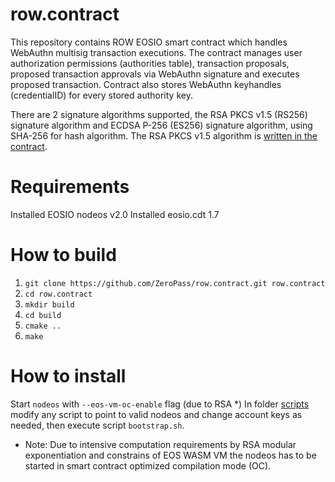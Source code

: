 # row.contract

This repository contains ROW EOSIO smart contract which handles WebAuthn multisig transaction executions. 
The contract manages user authorization permissions (authorities table), transaction proposals, proposed transaction approvals via WebAuthn signature and executes proposed transaction.
Contract also stores WebAuthn keyhandles (credentialID) for every stored authority key.

There are 2 signature algorithms supported, the RSA PKCS v1.5 (RS256) signature algorithm and ECDSA P-256 (ES256) signature algorithm, using SHA-256 for hash algorithm.
The RSA PKCS v1.5 algorithm is [written in the contract](https://github.com/ZeroPass/row.contract/blob/bca79998c947455826bd56e0855581df7aa75e41/include/row/crypto.hpp#L155-L230). 


# Requirements
Installed EOSIO nodeos v2.0
Installed eosio.cdt 1.7

# How to build
1. `git clone https://github.com/ZeroPass/row.contract.git row.contract`
2. `cd row.contract`
3. `mkdir build`
4. `cd build`
5. `cmake ..`
6. `make`

# How to install
Start `nodeos` with `--eos-vm-oc-enable` flag (due to RSA *)
In folder [scripts](https://github.com/ZeroPass/row.contract/tree/master/scripts) modify any script to point to valid nodeos and change account keys as needed,
then execute script `bootstrap.sh`.

* Note: Due to intensive computation requirements by RSA modular exponentiation and constrains of EOS WASM VM the nodeos has to be started in smart contract optimized compilation mode (OC).
